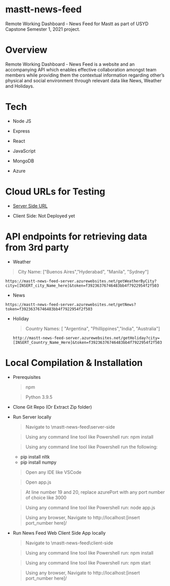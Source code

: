 # mastt-news-feed
Remote Working Dashboard - News Feed for Mastt as part of USYD Capstone Semester 1, 2021 project.

# Overview

Remote Working Dashboard - News Feed is a website and an accompanying API which enables effective collaboration amongst team members while providing them the contextual information regarding other’s physical and social environment through relevant data like News, Weather and Holidays.

# Tech

  * Node JS
  
  * Express
  
  * React
  
  * JavaScript
  
  * MongoDB
  
  * Azure

# Cloud URLs for Testing

- [Server Side URL][serverSideURL]

- Client Side: Not Deployed yet

# API endpoints for retrieving data from 3rd party

- Weather

 > City Name: ["Buenos Aires","Hyderabad", "Manila", "Sydney"]

  `https://mastt-news-feed-server.azurewebsites.net/getWeatherByCity?city=[INSERT_city_Name_here]&token=f39236376746483bb4f7922954f2f503`
  
- News

`https://mastt-news-feed-server.azurewebsites.net/getNews?token=f39236376746483bb4f7922954f2f503`

- Holiday

  > Country Names: [ "Argentina", "Phillippines","India", "Australia"]
  
  `http://mastt-news-feed-server.azurewebsites.net/getHoliday?city=[INSERT_Country_Name_Here]&token=f39236376746483bb4f7922954f2f503`
  
# Local Compilation & Installation

- Prerequisites
  
  > npm
  
  > Python 3.9.5

- Clone Git Repo (Or Extract Zip folder)

- Run Server locally

  > Navigate to \mastt-news-feed\server-side
  
  > Using any command line tool like Powershell run: npm install
  
  > Using any command line tool like Powershell run the following:
    
    * pip install nltk
    * pip install numpy

  > Open any IDE like VSCode
  
  > Open app.js
  
  > At line number 19 and 20, replace azurePort with any port number of choice like 3000
  
  > Using any command line tool like Powershell run: node app.js
  
  > Using any browser, Navigate to http://localhost:[insert port_number here]/
  
- Run News Feed Web Client Side App locally

  > Navigate to \mastt-news-feed\client-side
  
  > Using any command line tool like Powershell run: npm install
  
  > Using any command line tool like Powershell run: npm start
  
  > Using any browser, Navigate to http://localhost:[insert port_number here]/
  
[serverSideURL]: <https://mastt-news-feed-server.azurewebsites.net/>
